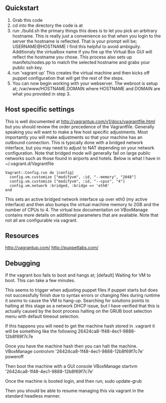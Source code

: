## Quickstart

1. Grab this code
2. cd into the directory the code is at
3. run ./build.sh the primary things this does is to let you pick an arbitrary
hostname. This is really just a convenience so that when you login to the server
the hostname is reflected. That is your prompt will be;
    USERNAME@HOSTNAME
I find this helpful to avoid ambiguity. Additionaly the virtualbox name if you
fire up the Virtual Box GUI will reflect the hostname you chose. This process
also sets up manifets/nodes.pp to match the selected hostname and grabs your
public ssh key.
5. run 'vagrant up' This creates the virtual machine and then kicks off puppet
configuration that will get the rest of the steps.
6. You can now begin working with your webserver. The webroot is setup at;
    /var/www/HOSTNAME.DOMAIN
where HOSTNAME and DOMAIN are what you provided in step 3.

## Host specific settings
This is well documented at http://vagrantup.com/v1/docs/vagrantfile.html but you
should review the order precedence of the Vagrantfile. Generally speaking you
will want to make a few host specific adjustments. Most importantly you will
make adjustments so that your machine has an outbound connection. This is
typically done with a bridged network interface, but you may need to adjust to
NAT depending on your network configuration. Note that bridged mode will
generally fail on large public networks such as those found in airports and
hotels. Below is what I have in ~/.vagrant.d/Vagrantfile

    Vagrant::Config.run do |config|
      config.vm.customize ["modifyvm", :id, "--memory", "2048"]
      config.vm.customize ["modifyvm", :id, "--cpus", "4"]
      config.vm.network :bridged, :bridge => 'eth0'
    end

This sets an active bridged network interface up over eth0 (my active interface)
and then also bumps the virtual machine memory to 2GB and the number of CPUs to
4. The virtual box documentaiton on VBoxManage contains more details on
additional parameters that are available. Note that not all are configurable via
vagrant.

## Resources
http://vagrantup.com/
http://puppetlabs.com/

## Debugging
If the vagrant box fails to boot and hangs at;
    [default] Waiting for VM to boot. This can take a few minutes.

This seems to trigger when adjusting puppet files if puppet starts but does not
successfully finish due to syntax errors or changing files during runtime it
*seems* to cause the VM to hang-up. Searching for solutions points to halting at
this stage as a network DHCP issue, but I have verified that this is actually
caused by the boot process halting on the GRUB boot selection menu with default
timeout selection.

If this happens you will need to get the machine hash stored in .vagrant it will
be something like the following
    26424ca8-1f48-4ec1-9888-12b8f69f7c7e

Once you have the machine hash then you can halt the machine.
    VBoxManage controlvm '26424ca8-1f48-4ec1-9888-12b8f69f7c7e' poweroff

Then boot the machine with a GUI console
    VBoxManage startvm '26424ca8-1f48-4ec1-9888-12b8f69f7c7e'

Once the machine is booted login, and then run;
    sudo update-grub

Then you should be able to resume managing this via vagrant in the standard
headless manner.
